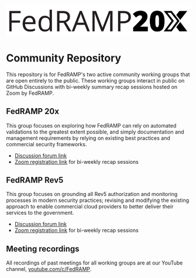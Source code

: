 ![](./assets/FedRAMP20x%20-%20Black.png)

# Community Repository

This repository is for FedRAMP's two active community working groups that are open entirely to the public. These working groups interact in public on GitHub Discussions with bi-weekly summary recap sessions hosted on Zoom by FedRAMP.

## FedRAMP 20x

This group focuses on exploring how FedRAMP can rely on automated validations to the greatest extent possible, and simply documentation and management requirements by relying on existing best practices and commercial security frameworks.

- [Discussion forum link](https://github.com/FedRAMP/community/discussions/)
- [Zoom registration link](https://gsa.zoomgov.com/meeting/register/FpW3sJuBRxag_1Mz49J0Cw) for bi-weekly recap sessions

## FedRAMP Rev5

This group focuses on grounding all Rev5 authorization and monitoring processes in modern security practices; revising and modifying the existing approach to enable commercial cloud providers to better deliver their services to the government.

- [Discussion forum link](https://github.com/FedRAMP/community/discussions/)
- [Zoom registration link](https://gsa.zoomgov.com/meeting/register/4GRcLcoWTdWnSKQL2u3PWQ) for bi-weekly recap sessions

## Meeting recordings

All recordings of past meetings for all working groups are at our YouTube channel, [youtube.com/c/FedRAMP](https://www.youtube.com/c/FedRAMP).

